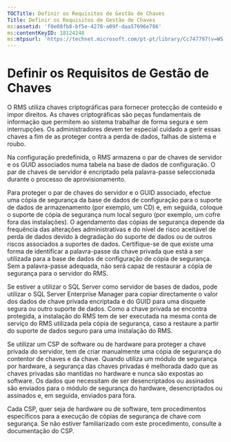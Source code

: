 ```yaml
---
TOCTitle: Definir os Requisitos de Gestão de Chaves
Title: Definir os Requisitos de Gestão de Chaves
ms:assetid: 'f0e08fb8-bf5e-4278-a09f-daa57696e786'
ms:contentKeyID: 18124248
ms:mtpsurl: 'https://technet.microsoft.com/pt-pt/library/Cc747797(v=WS.10)'
---
```


Definir os Requisitos de Gestão de Chaves
=========================================

O RMS utiliza chaves criptográficas para fornecer protecção de conteúdo e impor direitos. As chaves criptográficas são peças fundamentais de informação que permitem ao sistema trabalhar de forma segura e sem interrupções. Os administradores devem ter especial cuidado a gerir essas chaves a fim de as proteger contra a perda de dados, falhas de sistema e roubo.

Na configuração predefinida, o RMS armazena o par de chaves de servidor e os GUID associados numa tabela na base de dados de configuração. O par de chaves de servidor é encriptado pela palavra-passe seleccionada durante o processo de aprovisionamento.

Para proteger o par de chaves do servidor e o GUID associado, efectue uma cópia de segurança da base de dados de configuração para o suporte de dados de armazenamento (por exemplo, um CD) e, em seguida, coloque o suporte de cópia de segurança num local seguro (por exemplo, um cofre fora das instalações). O agendamento das cópias de segurança depende da frequência das alterações administrativas e do nível de risco aceitável de perda de dados devido à degradação do suporte de dados ou de outros riscos associados a suportes de dados. Certifique-se de que existe uma forma de identificar a palavra-passe da chave privada que está a ser utilizada para a base de dados de configuração de cópia de segurança. Sem a palavra-passe adequada, não será capaz de restaurar a cópia de segurança para o servidor do RMS.

Se estiver a utilizar o SQL Server como servidor de bases de dados, pode utilizar o SQL Server Enterprise Manager para copiar directamente o valor dos dados de chave privada encriptada e do GUID para uma disquete segura ou outro suporte de dados. Como a chave privada se encontra protegida, a instalação do RMS tem de ser executada na mesma conta de serviço do RMS utilizada pela cópia de segurança, caso a restaure a partir do suporte de dados seguro para uma instalação do RMS.

Se utilizar um CSP de software ou de hardware para proteger a chave privada do servidor, tem de criar manualmente uma cópia de segurança do contentor de chaves e da chave. Quando utiliza um módulo de segurança por hardware, a segurança das chaves privadas é melhorada dado que as chaves privadas são mantidas no hardware e nunca são expostas ao software. Os dados que necessitam de ser desencriptados ou assinados são enviados para o módulo de segurança do hardware, desencriptados ou assinados e, em seguida, enviados para fora.

Cada CSP, quer seja de hardware ou de software, tem procedimentos específicos para a execução de cópias de segurança de chave com segurança. Se não estiver familiarizado com este procedimento, consulte a documentação do CSP.
